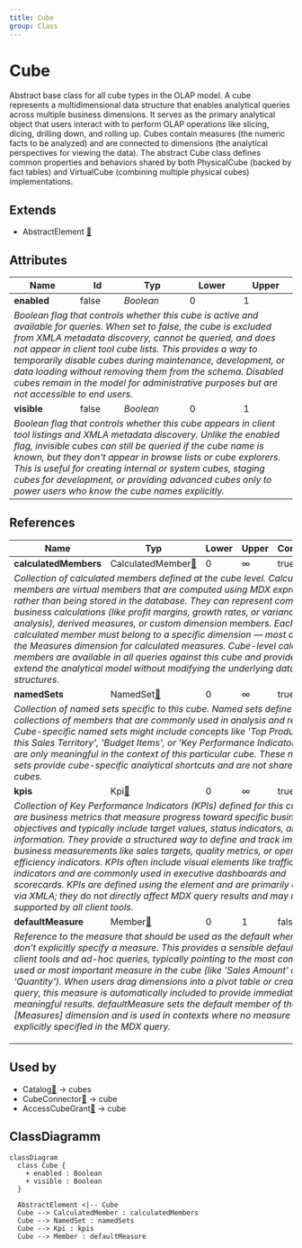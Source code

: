 ```yaml
---
title: Cube
group: Class
---
```


# Cube<a name="class-cube"></a>

Abstract base class for all cube types in the OLAP model. A cube represents a multidimensional data structure that enables analytical queries across multiple business dimensions. It serves as the primary analytical object that users interact with to perform OLAP operations like slicing, dicing, drilling down, and rolling up. Cubes contain measures (the numeric facts to be analyzed) and are connected to dimensions (the analytical perspectives for viewing the data). The abstract Cube class defines common properties and behaviors shared by both PhysicalCube (backed by fact tables) and VirtualCube (combining multiple physical cubes) implementations.
## Extends
- AbstractElement [🔗](./class-AbstractElement)
## Attributes

<table>
  <thead>
    <tr>
      <th>Name</th>
      <th>Id</th>
      <th>Typ</th>
      <th>Lower</th>
      <th>Upper</th>
    </tr>
  </thead>
  <tbody>
    <tr>
      <td><strong>enabled</strong></td>
      <td>false</td>
      <td><em>Boolean</em></td>
      <td>0</td>
      <td>1</td>
    </tr>
    <tr>
      <td colspan="5"><em>Boolean flag that controls whether this cube is active and available for queries. When set to false, the cube is excluded from XMLA metadata discovery, cannot be queried, and does not appear in client tool cube lists. This provides a way to temporarily disable cubes during maintenance, development, or data loading without removing them from the schema. Disabled cubes remain in the model for administrative purposes but are not accessible to end users.</em></td>
    </tr>
    <tr>
      <td><strong>visible</strong></td>
      <td>false</td>
      <td><em>Boolean</em></td>
      <td>0</td>
      <td>1</td>
    </tr>
    <tr>
      <td colspan="5"><em>Boolean flag that controls whether this cube appears in client tool listings and XMLA metadata discovery. Unlike the enabled flag, invisible cubes can still be queried if the cube name is known, but they don't appear in browse lists or cube explorers. This is useful for creating internal or system cubes, staging cubes for development, or providing advanced cubes only to power users who know the cube names explicitly.</em></td>
    </tr>
  </tbody>
</table>

## References

<table>
  <thead>
    <tr>
      <th>Name</th>
      <th>Typ</th>
      <th>Lower</th>
      <th>Upper</th>
      <th>Containment</th>
    </tr>
  </thead>
  <tbody>
    <tr>
      <td><strong>calculatedMembers</strong></td>
      <td>CalculatedMember<a href="./class-CalculatedMember">🔗</a></td>
      <td>0</td>
      <td>&infin;</td>
      <td>true</td>
    </tr>
    <tr>
      <td colspan="5"><em>Collection of calculated members defined at the cube level. Calculated members are virtual members that are computed using MDX expressions rather than being stored in the database. They can represent complex business calculations (like profit margins, growth rates, or variance analysis), derived measures, or custom dimension members. Each calculated member must belong to a specific dimension — most commonly the Measures dimension for calculated measures. Cube-level calculated members are available in all queries against this cube and provide a way to extend the analytical model without modifying the underlying data structures.</em></td>
    </tr>
    <tr>
      <td><strong>namedSets</strong></td>
      <td>NamedSet<a href="./class-NamedSet">🔗</a></td>
      <td>0</td>
      <td>&infin;</td>
      <td>true</td>
    </tr>
    <tr>
      <td colspan="5"><em>Collection of named sets specific to this cube. Named sets define reusable collections of members that are commonly used in analysis and reporting. Cube-specific named sets might include concepts like 'Top Products for this Sales Territory', 'Budget Items', or 'Key Performance Indicators' that are only meaningful in the context of this particular cube. These named sets provide cube-specific analytical shortcuts and are not shared across cubes.</em></td>
    </tr>
    <tr>
      <td><strong>kpis</strong></td>
      <td>Kpi<a href="./class-Kpi">🔗</a></td>
      <td>0</td>
      <td>&infin;</td>
      <td>true</td>
    </tr>
    <tr>
      <td colspan="5"><em>Collection of Key Performance Indicators (KPIs) defined for this cube. KPIs are business metrics that measure progress toward specific business objectives and typically include target values, status indicators, and trend information. They provide a structured way to define and track important business measurements like sales targets, quality metrics, or operational efficiency indicators. KPIs often include visual elements like traffic light indicators and are commonly used in executive dashboards and scorecards. KPIs are defined using the <Kpi> element and are primarily exposed via XMLA; they do not directly affect MDX query results and may not be supported by all client tools.</em></td>
    </tr>
    <tr>
      <td><strong>defaultMeasure</strong></td>
      <td>Member<a href="./class-Member">🔗</a></td>
      <td>0</td>
      <td>1</td>
      <td>false</td>
    </tr>
    <tr>
      <td colspan="5"><em>Reference to the measure that should be used as the default when queries don't explicitly specify a measure. This provides a sensible default for client tools and ad-hoc queries, typically pointing to the most commonly used or most important measure in the cube (like 'Sales Amount' or 'Quantity'). When users drag dimensions into a pivot table or create a new query, this measure is automatically included to provide immediate meaningful results. defaultMeasure sets the default member of the [Measures] dimension and is used in contexts where no measure is explicitly specified in the MDX query.

</em></td>
    </tr>
  </tbody>
</table>



## Used by

- Catalog[🔗](./class-Catalog) → cubes
- CubeConnector[🔗](./class-CubeConnector) → cube
- AccessCubeGrant[🔗](./class-AccessCubeGrant) → cube

## ClassDiagramm

```mermaid
classDiagram
  class Cube {
    + enabled : Boolean
    + visible : Boolean
  }

  AbstractElement <|-- Cube
  Cube --> CalculatedMember : calculatedMembers
  Cube --> NamedSet : namedSets
  Cube --> Kpi : kpis
  Cube --> Member : defaultMeasure

```
